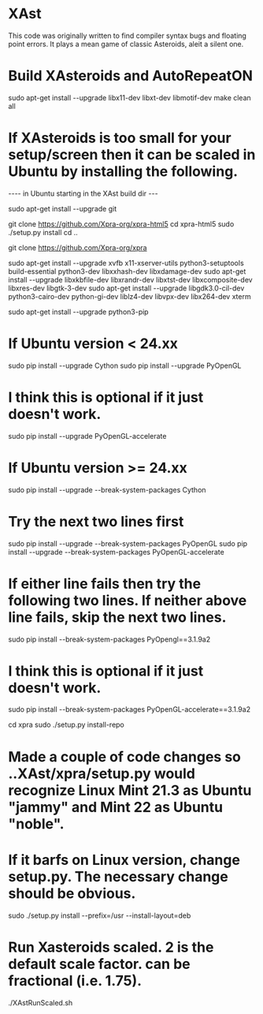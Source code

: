 # XAst
This code was originally written to find compiler syntax bugs and floating point errors. It plays a mean game of classic Asteroids, aleit a silent one.

# Build XAsteroids and AutoRepeatON
sudo apt-get install --upgrade libx11-dev libxt-dev libmotif-dev
make clean all

# If XAsteroids is too small for your setup/screen then it can be scaled in Ubuntu by installing the following.

---- in Ubuntu starting in the XAst build dir ---

sudo apt-get install --upgrade git

git clone https://github.com/Xpra-org/xpra-html5
cd xpra-html5
sudo ./setup.py install
cd ..

git clone https://github.com/Xpra-org/xpra

sudo apt-get install --upgrade xvfb x11-xserver-utils python3-setuptools build-essential python3-dev libxxhash-dev libxdamage-dev 
sudo apt-get install --upgrade libxkbfile-dev libxrandr-dev libxtst-dev libxcomposite-dev libxres-dev libgtk-3-dev
sudo apt-get install --upgrade libgdk3.0-cil-dev python3-cairo-dev python-gi-dev liblz4-dev libvpx-dev libx264-dev xterm

sudo apt-get install --upgrade python3-pip

# If Ubuntu version < 24.xx
  sudo pip install --upgrade Cython
  sudo pip install --upgrade PyOpenGL
# I think this is optional if it just doesn't work.
  sudo pip install --upgrade PyOpenGL-accelerate
# If Ubuntu version >= 24.xx
  sudo pip install --upgrade --break-system-packages Cython
# Try the next two lines first
  sudo pip install --upgrade --break-system-packages PyOpenGL
  sudo pip install --upgrade --break-system-packages PyOpenGL-accelerate
# If either line fails then try the following two lines. If neither above line fails, skip the next two lines.
  sudo pip install --break-system-packages PyOpengl==3.1.9a2
# I think this is optional if it just doesn't work.
  sudo pip install --break-system-packages PyOpenGL-accelerate==3.1.9a2

cd xpra
sudo ./setup.py install-repo
# Made a couple of code changes so ..XAst/xpra/setup.py would recognize Linux Mint 21.3 as Ubuntu "jammy" and Mint 22 as Ubuntu "noble".
#   If it barfs on Linux version, change setup.py. The necessary change should be obvious.
sudo ./setup.py install --prefix=/usr --install-layout=deb

# Run Xasteroids scaled. 2 is the default scale factor. <scaleFactor> can be fractional (i.e. 1.75).
./XAstRunScaled.sh <scaleFactor>

